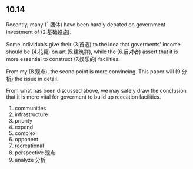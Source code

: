 ## 10.14

Recently, many (1.团体) have been hardly debated on government investment of (2.基础设施).

Some individuals give their (3.首选) to the idea that goverments' income should be (4.花费) on art (5.建筑群), while the (6.反对者) assert that it is more essential to construct (7.娱乐的) facilities. 

From my (8.观点), the seond point is more convincing. This paper will (9.分析) the issue in detail.

From what has been discussed above, we may safely draw the conclusion that it is more vital for goverment to build up receation facilities.

1. communities
2. infrastructure
3. priority 
4. expend 
5. complex 
6. opponent 
7. recreational 
8. perspective 观点
9. analyze 分析


